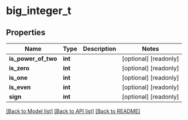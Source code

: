 # big_integer_t

## Properties
Name | Type | Description | Notes
------------ | ------------- | ------------- | -------------
**is_power_of_two** | **int** |  | [optional] [readonly] 
**is_zero** | **int** |  | [optional] [readonly] 
**is_one** | **int** |  | [optional] [readonly] 
**is_even** | **int** |  | [optional] [readonly] 
**sign** | **int** |  | [optional] [readonly] 

[[Back to Model list]](../README.md#documentation-for-models) [[Back to API list]](../README.md#documentation-for-api-endpoints) [[Back to README]](../README.md)


